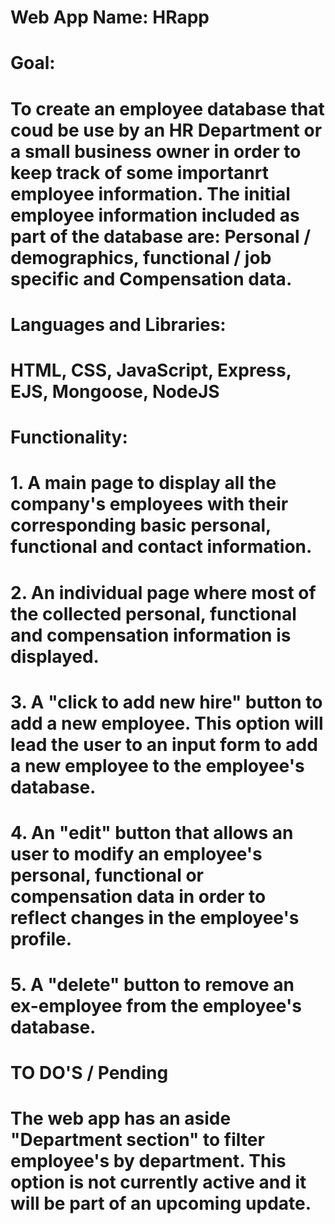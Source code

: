 # Web App Name: HRapp

# Goal:

# To create an employee database that coud be use by an HR Department or a small business owner in order to keep track of some importanrt employee information. The initial employee information included as part of the database are: Personal / demographics, functional / job specific and Compensation data.

# Languages and Libraries:

# HTML, CSS, JavaScript, Express, EJS, Mongoose, NodeJS

# Functionality:

# 1. A main page to display all the company's employees with their corresponding basic personal, functional and contact information.

# 2. An individual page where most of the collected personal, functional and compensation information is displayed.

# 3. A "click to add new hire" button to add a new employee. This option will lead the user to an input form to add a new employee to the employee's database.

# 4. An "edit" button that allows an user to modify an employee's personal, functional or compensation data in order to reflect changes in the employee's profile.

# 5. A "delete" button to remove an ex-employee from the employee's database.

# TO DO'S / Pending

# The web app has an aside "Department section" to filter employee's by department. This option is not currently active and it will be part of an upcoming update.
